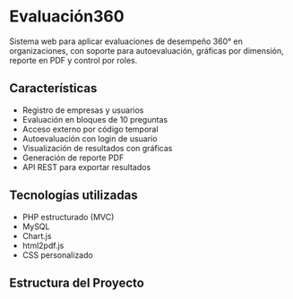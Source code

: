 # Evaluación360

Sistema web para aplicar evaluaciones de desempeño 360° en organizaciones, con soporte para autoevaluación, gráficas por dimensión, reporte en PDF y control por roles.

## Características

- Registro de empresas y usuarios
- Evaluación en bloques de 10 preguntas
- Acceso externo por código temporal
- Autoevaluación con login de usuario
- Visualización de resultados con gráficas
- Generación de reporte PDF
- API REST para exportar resultados

## Tecnologías utilizadas

- PHP estructurado (MVC)
- MySQL
- Chart.js
- html2pdf.js
- CSS personalizado

## Estructura del Proyecto


